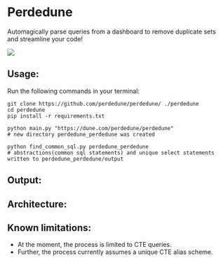 # Perdedune
Automagically parse queries from a dashboard to remove duplicate sets and streamline your code!

<img src=img/1.jpeg/>

## Usage:
Run the following commands in your terminal:
```
git clone https://github.com/perdedune/perdedune/ ./perdedune
cd perdedune
pip install -r requirements.txt

python main.py "https://dune.com/perdedune/perdedune"
# new directory perdedune_perdedune was created

python find_common_sql.py perdedune_perdedune
# abstractions(common sql statements) and unique select statements written to perdedune_perdedune/output
```

## Output:

## Architecture:


## Known limitations:
* At the moment, the process is limited to CTE queries.
* Further, the process currently assumes a unique CTE alias scheme.
